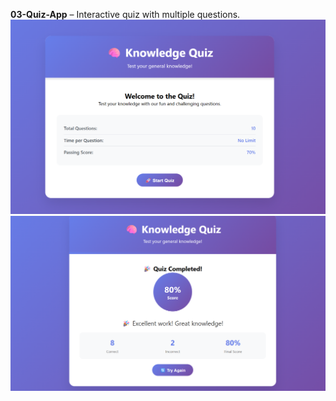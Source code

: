  **03-Quiz-App** – Interactive quiz with multiple questions.  
   ![Quiz App](../screenshots/quiz-app2.png)
   ![Quiz App](../screenshots/quiz-app.png)  
